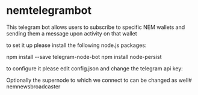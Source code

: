 # nemtelegrambot
This telegram bot allows users to subscribe to specific NEM wallets and sending them a message upon activity on that wallet

to set it up please install the following node.js packages:

npm install --save telegram-node-bot
npm install node-persist

to configure it please edit config.json and change the telegram api key:

Optionally the supernode to which we connect to can be changed as well# nemnewsbroadcaster
